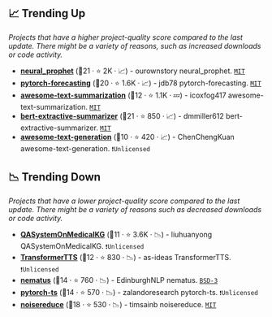 ## 📈 Trending Up

_Projects that have a higher project-quality score compared to the last update. There might be a variety of reasons, such as increased downloads or code activity._

- <b><a href="https://github.com/ourownstory/neural_prophet">neural_prophet</a></b> (🥇21 ·  ⭐ 2K · 📈) - ourownstory neural_prophet. <code><a href="http://bit.ly/34MBwT8">MIT</a></code>
- <b><a href="https://github.com/jdb78/pytorch-forecasting">pytorch-forecasting</a></b> (🥈20 ·  ⭐ 1.6K · 📈) - jdb78 pytorch-forecasting. <code><a href="http://bit.ly/34MBwT8">MIT</a></code>
- <b><a href="https://github.com/icoxfog417/awesome-text-summarization">awesome-text-summarization</a></b> (🥈12 ·  ⭐ 1.1K · 💤) - icoxfog417 awesome-text-summarization. <code><a href="http://bit.ly/34MBwT8">MIT</a></code>
- <b><a href="https://github.com/dmmiller612/bert-extractive-summarizer">bert-extractive-summarizer</a></b> (🥇21 ·  ⭐ 850 · 📈) - dmmiller612 bert-extractive-summarizer. <code><a href="http://bit.ly/34MBwT8">MIT</a></code>
- <b><a href="https://github.com/ChenChengKuan/awesome-text-generation">awesome-text-generation</a></b> (🥉10 ·  ⭐ 420 · 📈) - ChenChengKuan awesome-text-generation. <code>❗Unlicensed</code>

## 📉 Trending Down

_Projects that have a lower project-quality score compared to the last update. There might be a variety of reasons such as decreased downloads or code activity._

- <b><a href="https://github.com/liuhuanyong/QASystemOnMedicalKG">QASystemOnMedicalKG</a></b> (🥈11 ·  ⭐ 3.6K · 📉) - liuhuanyong QASystemOnMedicalKG. <code>❗Unlicensed</code>
- <b><a href="https://github.com/as-ideas/TransformerTTS">TransformerTTS</a></b> (🥉12 ·  ⭐ 830 · 📉) - as-ideas TransformerTTS. <code>❗Unlicensed</code>
- <b><a href="https://github.com/EdinburghNLP/nematus">nematus</a></b> (🥉14 ·  ⭐ 760 · 📉) - EdinburghNLP nematus. <code><a href="http://bit.ly/3aKzpTv">BSD-3</a></code>
- <b><a href="https://github.com/zalandoresearch/pytorch-ts">pytorch-ts</a></b> (🥈14 ·  ⭐ 570 · 📉) - zalandoresearch pytorch-ts. <code>❗Unlicensed</code>
- <b><a href="https://github.com/timsainb/noisereduce">noisereduce</a></b> (🥈18 ·  ⭐ 530 · 📉) - timsainb noisereduce. <code><a href="http://bit.ly/34MBwT8">MIT</a></code>

